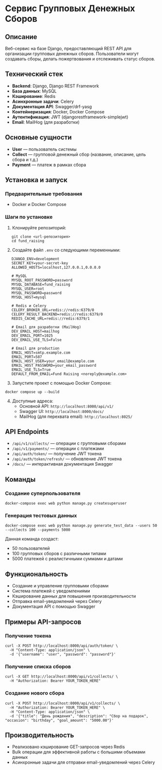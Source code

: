 # Сервис Групповых Денежных Сборов
## Описание

Веб-сервис на базе Django, предоставляющий REST API для организации групповых денежных сборов. Пользователи могут создавать сборы, делать пожертвования и отслеживать статус сборов.

## Технический стек

- **Backend**: Django, Django REST Framework
- **База данных**: MySQL
- **Кэширование**: Redis
- **Асинхронные задачи**: Celery
- **Документация API**: Swagger/drf-yasg
- **Контейнеризация**: Docker, Docker Compose
- **Аутентификация**: JWT (djangorestframework-simplejwt)
- **Email**: MailHog (для разработки)

## Основные сущности

- **User** — пользователь системы
- **Collect** — групповой денежный сбор (название, описание, цель сбора и т.д.)
- **Payment** — платеж в рамках сбора

## Установка и запуск

### Предварительные требования

- Docker и Docker Compose

### Шаги по установке

1. Клонируйте репозиторий:
```
   git clone <url-репозитория>
   cd fund_raising
```


2. Создайте файл `.env` со следующими переменными:
```
   DJANGO_ENV=development
   SECRET_KEY=your-secret-key
   ALLOWED_HOSTS=localhost,127.0.0.1,0.0.0.0
   
   # MySQL
   MYSQL_ROOT_PASSWORD=password
   MYSQL_DATABASE=fund_raising
   MYSQL_USER=root
   MYSQL_PASSWORD=password
   MYSQL_HOST=mysql
   
   # Redis и Celery
   CELERY_BROKER_URL=redis://redis:6379/0
   CELERY_RESULT_BACKEND=redis://redis:6379/0
   REDIS_CACHE_URL=redis://redis:6379/1
   
   # Email для разработки (MailHog)
   DEV_EMAIL_HOST=mailhog
   DEV_EMAIL_PORT=1025
   DEV_EMAIL_USE_TLS=False
   
   # Email для production
   EMAIL_HOST=smtp.example.com
   EMAIL_PORT=587
   EMAIL_HOST_USER=your_email@example.com
   EMAIL_HOST_PASSWORD=your_email_password
   EMAIL_USE_TLS=True
   DEFAULT_FROM_EMAIL=Fund Raising <noreply@example.com>
```


3. Запустите проект с помощью Docker Compose:
```
docker compose up --build
```

4. Доступные адреса:
   - Основной API: `http://localhost:8000/api/v1/`
   - Swagger UI: `http://localhost:8000/docs/`
   - MailHog (для перехвата email): `http://localhost:8025/`

## API Endpoints

- `/api/v1/collects/` — операции с групповыми сборами
- `/api/v1/payments/` — операции с платежами
- `/api/auth/token/` — получение JWT токена
- `/api/auth/token/refresh/` — обновление JWT токена
- `/docs/` — интерактивная документация Swagger

## Команды

### Создание суперпользователя

```
docker-compose exec web python manage.py createsuperuser
```


### Генерация тестовых данных

```
docker-compose exec web python manage.py generate_test_data --users 50 --collects 100 --payments 5000
```


Данная команда создаст:
- 50 пользователей
- 100 групповых сборов с различными типами
- 5000 платежей с реалистичными суммами и датами

## Функциональность

- Создание и управление групповыми сборами
- Система платежей с уведомлениями
- Кэширование данных для повышения производительности
- Отправка email-уведомлений через Celery
- Документация API с помощью Swagger

## Примеры API-запросов

### Получение токена

```shell script
curl -X POST http://localhost:8000/api/auth/token/ \
  -H "Content-Type: application/json" \
  -d '{"username": "user", "password": "password"}'
```


### Получение списка сборов

```shell script
curl -X GET http://localhost:8000/api/v1/collects/ \
  -H "Authorization: Bearer YOUR_TOKEN_HERE"
```


### Создание нового сбора

```shell script
curl -X POST http://localhost:8000/api/v1/collects/ \
  -H "Authorization: Bearer YOUR_TOKEN_HERE" \
  -H "Content-Type: application/json" \
  -d '{"title": "День рождения", "description": "Сбор на подарок", "occasion": "birthday", "goal_amount": "5000.00"}'
```


## Производительность

- Реализовано кэширование GET-запросов через Redis
- Bulk операции для эффективной работы с большими объемами данных
- Асинхронные задачи для отправки email-уведомлений через Celery